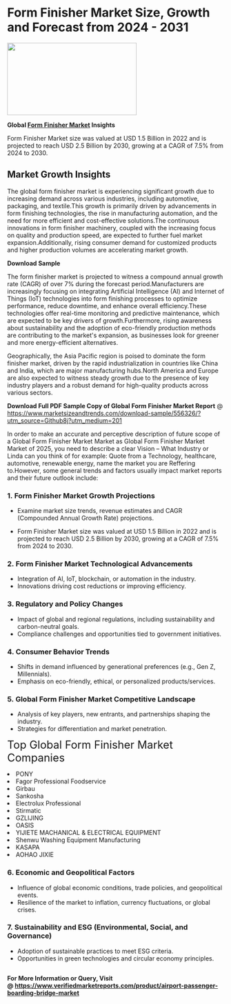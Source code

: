 <H1>Form Finisher Market Size, Growth and Forecast from 2024 - 2031</H1><img class="aligncenter size-medium wp-image-584254" src="https://thirdeyenews.in/wp-content/uploads/2024/09/Global-Market-Research-300x168.jpeg" alt="" width="300" height="168" /><p><strong>Global&nbsp;<a href="https://www.marketsizeandtrends.com/download-sample/556326/?utm_source=Github8j?utm_medium=201">Form Finisher Market</a> Insights</strong></p><p>Form Finisher Market size was valued at USD 1.5 Billion in 2022 and is projected to reach USD 2.5 Billion by 2030, growing at a CAGR of 7.5% from 2024 to 2030.</p><p><h2>Market Growth Insights</h2> <p>The global form finisher market is experiencing significant growth due to increasing demand across various industries, including automotive, packaging, and textile.This growth is primarily driven by advancements in form finishing technologies, the rise in manufacturing automation, and the need for more efficient and cost-effective solutions.The continuous innovations in form finisher machinery, coupled with the increasing focus on quality and production speed, are expected to further fuel market expansion.Additionally, rising consumer demand for customized products and higher production volumes are accelerating market growth.</p> <p><strong>Download Sample</strong></p> <p>The form finisher market is projected to witness a compound annual growth rate (CAGR) of over 7% during the forecast period.Manufacturers are increasingly focusing on integrating Artificial Intelligence (AI) and Internet of Things (IoT) technologies into form finishing processes to optimize performance, reduce downtime, and enhance overall efficiency.These technologies offer real-time monitoring and predictive maintenance, which are expected to be key drivers of growth.Furthermore, rising awareness about sustainability and the adoption of eco-friendly production methods are contributing to the market's expansion, as businesses look for greener and more energy-efficient alternatives.</p> <p>Geographically, the Asia Pacific region is poised to dominate the form finisher market, driven by the rapid industrialization in countries like China and India, which are major manufacturing hubs.North America and Europe are also expected to witness steady growth due to the presence of key industry players and a robust demand for high-quality products across various sectors.</p> <p><span class=""><strong>Download Full PDF Sample Copy of Global Form Finisher Market Report</strong> @ <a href="https://www.marketsizeandtrends.com/download-sample/556326/?utm_source=Github8j?utm_medium=201" target="_blank">https://www.marketsizeandtrends.com/download-sample/556326/?utm_source=Github8j?utm_medium=201</a></span></p><p>In order to make an accurate and perceptive description of future scope of a Global&nbsp;Form Finisher Market Market as Global&nbsp;Form Finisher Market Market of 2025, you need to describe a clear Vision &ndash; What Industry or Linda can you think of for example: Quote from a Technology, healthcare, automotive, renewable energy, name the market you are Reffering to.However, some general trends and factors usually impact market reports and their future outlook include:</p><h3>1.&nbsp;<strong>Form Finisher Market Growth Projections</strong></h3><ul><li>Examine market size trends, revenue estimates and CAGR (Compounded Annual Growth Rate) projections.</li><li><p>Form Finisher Market size was valued at USD 1.5 Billion in 2022 and is projected to reach USD 2.5 Billion by 2030, growing at a CAGR of 7.5% from 2024 to 2030.</p></li></ul><h3>2.&nbsp;<strong>Form Finisher Market Technological Advancements</strong></h3><ul><li>Integration of AI, IoT, blockchain, or automation in the industry.</li><li>Innovations driving cost reductions or improving efficiency.</li></ul><h3>3.&nbsp;<strong>Regulatory and Policy Changes</strong></h3><ul><li>Impact of global and regional regulations, including sustainability and carbon-neutral goals.</li><li>Compliance challenges and opportunities tied to government initiatives.</li></ul><h3>4.&nbsp;<strong>Consumer Behavior Trends</strong></h3><ul><li>Shifts in demand influenced by generational preferences (e.g., Gen Z, Millennials).</li><li>Emphasis on eco-friendly, ethical, or personalized products/services.</li></ul><h3>5.&nbsp;<strong>Global Form Finisher Market Competitive Landscape</strong></h3><ul><li>Analysis of key players, new entrants, and partnerships shaping the industry.</li><li>Strategies for differentiation and market penetration.</li></ul><p data-pm-slice="1 1 []"><span style="color: inherit; font-family: inherit; font-size: 25px;">Top Global Form Finisher Market Companies</span></p><div class="" data-test-id=""><p><li>PONY</li><li> Fagor Professional Foodservice</li><li> Girbau</li><li> Sankosha</li><li> Electrolux Professional</li><li> Stirmatic</li><li> GZLIJING</li><li> OASIS</li><li> YIJIETE MACHANICAL & ELECTRICAL EQUIPMENT</li><li> Shenwu Washing Equipment Manufacturing</li><li> KASAPA</li><li> AOHAO JIXIE</li></p></div><h3>6.&nbsp;<strong>Economic and Geopolitical Factors</strong></h3><ul><li>Influence of global economic conditions, trade policies, and geopolitical events.</li><li>Resilience of the market to inflation, currency fluctuations, or global crises.</li></ul><h3>7.&nbsp;<strong>Sustainability and ESG (Environmental, Social, and Governance)</strong></h3><ul><li>Adoption of sustainable practices to meet ESG criteria.</li><li>Opportunities in green technologies and circular economy principles.</li></ul><h2><strong style="font-size: 14px;">For More Information or Query, Visit @&nbsp;</strong><a style="background-color: #ffffff; font-size: 14px;" href="https://www.marketsizeandtrends.com/report/form-finisher-market/" target="_blank">https://www.verifiedmarketreports.com/product/airport-passenger-boarding-bridge-market</a></h2>